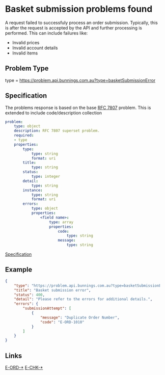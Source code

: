# Basket submission problems found

A request failed to successfuly process an order submission. Typically, this is after the request is accepted by the API and further
processing is performed. This can include failures like:
- Invalid prices
- Invalid account details
- Invalid items


## Problem Type

type = https://problem.api.bunnings.com.au?type=basketSubmissionError

## Specification

The problems response is based on the base [RFC 7807](https://tools.ietf.org/html/rfc7807) problem.
This is extended to include code/description collection

```yaml
problem:
    type: object
    description: RFC 7807 superset problem.
    required:
    - type
    properties:
        type:
            type: string
            format: uri
        title:
            type: string
        status:
            type: integer
        detail:
            type: string
        instance:
            type: string
            format: uri
        errors:
            type: object
            properties:
                <field name>:
                    type: array
                    properties:
                        code:
                            type: string
                        message:
                            type: string
```
[Specification](./validationError.yaml)

## Example

```json
{
    "type": "https://problem.api.bunnings.com.au?type=basketSubmissionError",
    "title": "Basket submission error",
    "status": 400,
    "detail": "Please refer to the errors for additional details.",
    "errors": {        
        "submissionAttempt": [                    
            {
                "message": "Duplicate Order Number",
                "code": "E-ORD-1010"
            }
        ]
    }
}
```
## Links

[E-ORD-*](https://problem.api.bunnings.com.au/?codes=errorCodesOrdering)
[E-CHK-*](https://problem.api.bunnings.com.au/?codes=errorCodesCheckout)